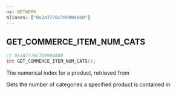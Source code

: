 ```yaml
---
ns: NETWORK
aliases: ["0x2a7776c709904ab0"]
---
```

## GET_COMMERCE_ITEM_NUM_CATS

```c
// 0x2A7776C709904AB0
int GET_COMMERCE_ITEM_NUM_CATS();
```

The numerical index for a product, retrieved from

Gets the number of categories a specified product is contained in

